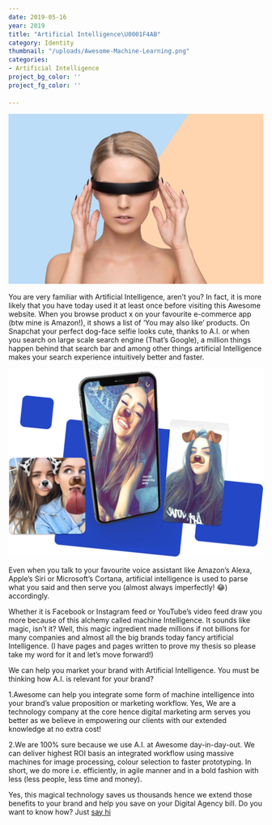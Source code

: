 ```yaml
---
date: 2019-05-16
year: 2019
title: "Artificial Intelligence\U0001F4AB"
category: Identity
thumbnail: "/uploads/Awesome-Machine-Learning.png"
categories:
- Artificial Intelligence
project_bg_color: ''
project_fg_color: ''

---
```

![](/uploads/Awesome-Machine-Learning.png)

You are very familiar with Artificial Intelligence, aren’t you? In fact, it is more likely that you have today used it at least once before visiting this Awesome website. When you browse product x on your favourite e-commerce app (btw mine is Amazon!), it shows a list of ‘You may also like’ products. On Snapchat your perfect dog-face selfie looks cute, thanks to A.I. or when you search on large scale search engine (That’s Google), a million things happen behind that search bar and among other things artificial Intelligence makes your search experience intuitively better and faster.

![](/uploads/awesome-dogselfie-snapchat.png)

Even when you talk to your favourite voice assistant like Amazon’s Alexa, Apple’s Siri or Microsoft’s Cortana, artificial intelligence is used to parse what you said and then serve you (almost always imperfectly! 😂) accordingly.

Whether it is Facebook or Instagram feed or YouTube’s video feed draw you more because of this alchemy called machine Intelligence. It sounds like magic, isn’t it? Well, this magic ingredient made millions if not billions for many companies and almost all the big brands today fancy artificial Intelligence. (I have pages and pages written to prove my thesis so please take my word for it and let’s move forward!)

We can help you market your brand with Artificial Intelligence. You must be thinking how A.I. is relevant for your brand?

1\.Awesome can help you integrate some form of machine intelligence into your brand’s value proposition or marketing workflow. Yes, We are a technology company at the core hence digital marketing arm serves you better as we believe in empowering our clients with our extended knowledge at no extra cost!

2\.We are 100% sure because we use A.I. at Awesome day-in-day-out. We can deliver highest ROI basis an integrated workflow using massive machines for image processing, colour selection to faster prototyping. In short, we do more i.e. efficiently, in agile manner and in a bold fashion with less (less people, less time and money).

Yes, this magical technology saves us thousands hence we extend those benefits to your brand and help you save on your Digital Agency bill. Do you want to know how? Just [say hi]()